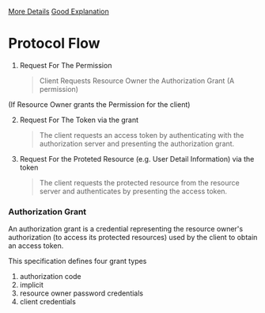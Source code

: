 

[More Details](https://datatracker.ietf.org/doc/html/rfc6749#section-1.1)
[Good Explanation](http://www.ruanyifeng.com/blog/2019/04/oauth-grant-types.html)
# Protocol Flow 

1. Request For The Permission
    > Client Requests Resource Owner the Authorization Grant
(A permission)

(If Resource Owner grants the Permission for the client)

2. Request For The Token via the grant
    > The client requests an access token by authenticating with the authorization server and presenting the authorization grant.

3. Request For the Proteted Resource (e.g. User Detail Information) via the token
    > The client requests the protected resource from the resource server and authenticates by presenting the access token.

###  Authorization Grant

An authorization grant is a credential representing the resource owner's authorization (to access its protected resources) used by the client to obtain an access token.  

This specification defines four grant types
1. authorization code
2. implicit
3. resource owner password credentials
4. client credentials 


